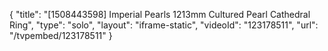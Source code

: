 {
    "title": "[1508443598] Imperial Pearls 1213mm Cultured Pearl Cathedral Ring",
    "type": "solo",
    "layout": "iframe-static",
    "videoId": "123178511",
    "url": "\/tvpembed\/123178511"
}